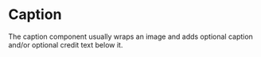 # Caption

The caption component usually wraps an image and adds optional caption and/or
optional credit text below it.


